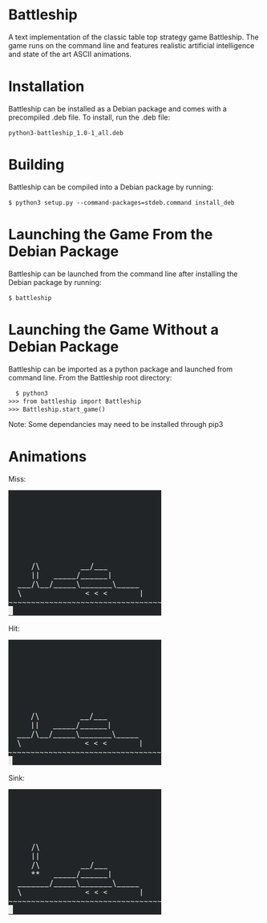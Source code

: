 # Battleship
A text implementation of the classic table top strategy game Battleship. The game runs on the command line and features realistic artificial intelligence and state of the art ASCII animations.

# Installation

Battleship can be installed as a Debian package and comes with a precompiled .deb file. To install, run the .deb file:
```
python3-battleship_1.0-1_all.deb
```

# Building

Battleship can be compiled into a Debian package by running:
```
$ python3 setup.py --command-packages=stdeb.command install_deb
```

# Launching the Game From the Debian Package

Battleship can be launched from the command line after installing the Debian package by running:
```
$ battleship
```

# Launching the Game Without a Debian Package

Battleship can be imported as a python package and launched from command line. From the Battleship root directory:
```
  $ python3
>>> from battleship import Battleship
>>> Battleship.start_game()
```
Note: Some dependancies may need to be installed through pip3

# Animations

Miss:

![Miss](/gifs/miss.gif)

Hit:

![Hit](/gifs/hit.gif)


Sink:

![Sink](/gifs/sink.gif)
